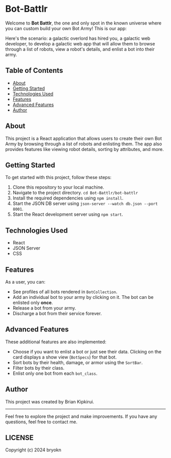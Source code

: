 # Bot-Battlr

Welcome to **Bot Battlr**, the one and only spot in the known universe where you can custom build your own Bot Army! This is our app:

Here's the scenario: a galactic overlord has hired you, a galactic web developer, to develop a galactic web app that will allow them to browse through a list of robots, view a robot's details, and enlist a bot into their army.

## Table of Contents

- [About](#about)
- [Getting Started](#getting-started)
- [Technologies Used](#technologies-used)
- [Features](#features)
- [Advanced Features](#advanced-features)
- [Author](#author)

## About

This project is a React application that allows users to create their own Bot Army by browsing through a list of robots and enlisting them. The app also provides features like viewing robot details, sorting by attributes, and more.

## Getting Started

To get started with this project, follow these steps:

1. Clone this repository to your local machine.
2. Navigate to the project directory. `cd Bot-Battlr/bot-battlr`
3. Install the required dependencies using `npm install`.
4. Start the JSON DB server using `json-server --watch db.json --port 8001`.
5. Start the React development server using `npm start`.

## Technologies Used

- React
- JSON Server
- CSS

## Features

As a user, you can:

- See profiles of all bots rendered in `BotCollection`.
- Add an individual bot to your army by clicking on it. The bot can be enlisted only **once**.
- Release a bot from your army.
- Discharge a bot from their service forever.

## Advanced Features

These additional features are also implemented:

- Choose if you want to enlist a bot or just see their data. Clicking on the card displays a show view (`BotSpecs`) for that bot.
- Sort bots by their health, damage, or armor using the `SortBar`.
- Filter bots by their class.
- Enlist only one bot from each `bot_class`.

## Author

This project was created by Brian Kipkirui.

---

Feel free to explore the project and make improvements. If you have any questions, feel free to contact me.

## LICENSE

Copyright (c) 2024 bryokn
